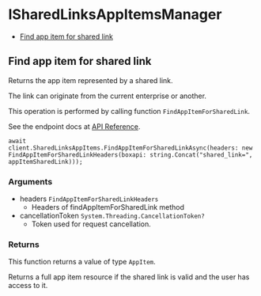 # ISharedLinksAppItemsManager


- [Find app item for shared link](#find-app-item-for-shared-link)

## Find app item for shared link

Returns the app item represented by a shared link.

The link can originate from the current enterprise or another.

This operation is performed by calling function `FindAppItemForSharedLink`.

See the endpoint docs at
[API Reference](https://developer.box.com/reference/get-shared-items--app-items/).

<!-- sample get_shared_items#app_items -->
```
await client.SharedLinksAppItems.FindAppItemForSharedLinkAsync(headers: new FindAppItemForSharedLinkHeaders(boxapi: string.Concat("shared_link=", appItemSharedLink)));
```

### Arguments

- headers `FindAppItemForSharedLinkHeaders`
  - Headers of findAppItemForSharedLink method
- cancellationToken `System.Threading.CancellationToken?`
  - Token used for request cancellation.


### Returns

This function returns a value of type `AppItem`.

Returns a full app item resource if the shared link is valid and
the user has access to it.


